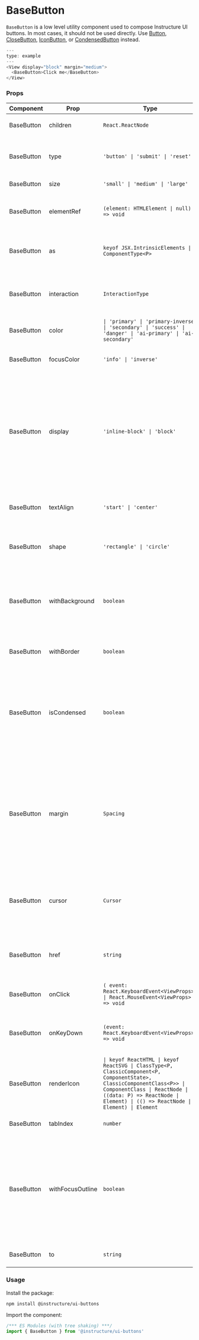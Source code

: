 # BaseButton


`BaseButton` is a low level utility component used to compose Instructure UI buttons. In most cases, it should not be used directly.
Use [Button](#Button), [CloseButton](#CloseButton), [IconButton](#IconButton), or [CondensedButton](#CondensedButton) instead.

```js
---
type: example
---
<View display="block" margin="medium">
  <BaseButton>Click me</BaseButton>
</View>
```


### Props

| Component | Prop | Type | Required | Default | Description |
|-----------|------|------|----------|---------|-------------|
| BaseButton | children | `React.ReactNode` | No | - | Specifies the `Button` children. |
| BaseButton | type | `'button' \| 'submit' \| 'reset'` | No | `'button'` | Specifies the type of the `Button`'s underlying html element. |
| BaseButton | size | `'small' \| 'medium' \| 'large'` | No | `'medium'` | The size of the `Button` |
| BaseButton | elementRef | `(element: HTMLElement \| null) => void` | No | - | Provides a reference to the `Button`'s underlying html element. |
| BaseButton | as | `keyof JSX.IntrinsicElements \| ComponentType<P>` | No | `'button'` | The element to render as the component root, `Button` by default. |
| BaseButton | interaction | `InteractionType` | No | `undefined` | Specifies if interaction with the `Button` is enabled, disabled, or readonly. |
| BaseButton | color | `\| 'primary' \| 'primary-inverse' \| 'secondary' \| 'success' \| 'danger' \| 'ai-primary' \| 'ai-secondary'` | No | `'secondary'` | Specifies the color for the `Button`. |
| BaseButton | focusColor | `'info' \| 'inverse'` | No | - | Override the `Button`'s default focus outline color. |
| BaseButton | display | `'inline-block' \| 'block'` | No | `'inline-block'` | The `Button` display property. When set to `inline-block`, the `Button` displays inline with other elements. When set to block, the `Button` expands to fill the width of the container. |
| BaseButton | textAlign | `'start' \| 'center'` | No | `'start'` | Sets the alignment of the `Button` children and/or icon. |
| BaseButton | shape | `'rectangle' \| 'circle'` | No | `'rectangle'` | Specifies if the `Button` shape should be a circle or rectangle. |
| BaseButton | withBackground | `boolean` | No | `true` | Specifies if the `Button` should render with a solid background. When false, the background is transparent. |
| BaseButton | withBorder | `boolean` | No | `true` | Specifies if the `Button` should render with a border. |
| BaseButton | isCondensed | `boolean` | No | `false` | Designates if the `Button` should render without padding. This option should only be set when `withBorder` and `withBackground` are also set to false. |
| BaseButton | margin | `Spacing` | No | `'0'` | Valid values are `0`, `none`, `auto`, `xxx-small`, `xx-small`, `x-small`, `small`, `medium`, `large`, `x-large`, `xx-large`. Apply these values via familiar CSS-like shorthand. For example: `margin="small auto large"`. |
| BaseButton | cursor | `Cursor` | No | `'pointer'` | Specify a mouse cursor to use when hovering over the button. The `pointer` cursor is used by default. |
| BaseButton | href | `string` | No | - | Specifies an href attribute for the `Button`'s underlying html element. |
| BaseButton | onClick | `( event: React.KeyboardEvent<ViewProps> \| React.MouseEvent<ViewProps> ) => void` | No | - | Callback fired when the `Button` is clicked. |
| BaseButton | onKeyDown | `(event: React.KeyboardEvent<ViewProps>) => void` | No | - | Callback fired when the `Button` receives a keydown event. |
| BaseButton | renderIcon | `\| keyof ReactHTML \| keyof ReactSVG \| ClassType<P, ClassicComponent<P, ComponentState>, ClassicComponentClass<P>> \| ComponentClass \| ReactNode \| ((data: P) => ReactNode \| Element) \| (() => ReactNode \| Element) \| Element` | No | - | An icon, or function that returns an icon. |
| BaseButton | tabIndex | `number` | No | - | Specifies the tabindex of the `Button`. |
| BaseButton | withFocusOutline | `boolean` | No | - | Manually control if the `Button` should display a focus outline. When left `undefined` (which is the default) the focus outline will display if this component is focusable and receives focus. |
| BaseButton | to | `string` | No | - | Needed for React Router links @private |

### Usage

Install the package:

```shell
npm install @instructure/ui-buttons
```

Import the component:

```javascript
/*** ES Modules (with tree shaking) ***/
import { BaseButton } from '@instructure/ui-buttons'
```

